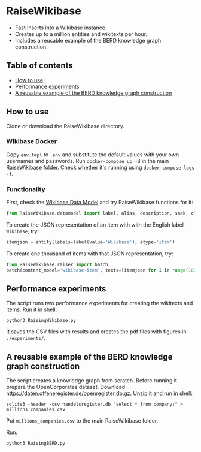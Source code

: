 # RaiseWikibase

* Fast inserts into a Wikibase instance.
* Creates up to a million entities and wikitexts per hour.
* Includes a reusable example of the BERD knowledge graph construction.

## Table of contents
- [How to use](#how-to-use)
- [Performance experiments](#performance)
- [A reusable example of the BERD knowledge graph construction](#example)

## How to use

Clone or download the RaiseWikibase directory.

### Wikibase Docker

Copy `env.tmpl` to `.env` and substitute the default values with your
own usernames and passwords. Run `docker-compose up -d` in the main RaiseWikibase folder. 
Check whether it's running using `docker-compose logs -f`.

### Functionality

First, check the [Wikibase Data Model](https://www.mediawiki.org/wiki/Wikibase/DataModel) and try RaiseWikibase functions for it:
```python
from RaiseWikibase.datamodel import label, alias, description, snak, claim, entity, namespaces, datatypes
```

To create the JSON representation of an item with with the English label `Wikibase`, try:
```python
itemjson = entity(labels=label(value='Wikibase'), etype='item')
```

To create one thousand of items with that JSON representation, try:
```python
from RaiseWikibase.raiser import batch
batch(content_model='wikibase-item', texts=[itemjson for i in range(1000)])
```

## Performance experiments

The script runs two performance experiments for creating the wikitexts and items. Run it in shell:
```shell
python3 RaisingWikibase.py
```
It saves the CSV files with results and creates the pdf files with figures in `./experiments/`.

## A reusable example of the BERD knowledge graph construction

The script creates a knowledge graph from scratch. Before running it prepare the OpenCorporates dataset.
Download https://daten.offeneregister.de/openregister.db.gz. Unzip it and run in shell:
```shell
sqlite3 -header -csv handelsregister.db "select * from company;" > millions_companies.csv
```
Put `millions_companies.csv` to the main RaiseWikibase folder.

Run:
```shell
python3 RaisingBERD.py
```










